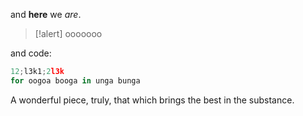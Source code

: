 and **here** we *are*.

> [!alert]
> ooooooo

and code:
```JavaScript title:app.js
12;l3k1;2l3k
for oogoa booga in unga bunga
```

A wonderful piece, truly, that which brings the best in the substance.